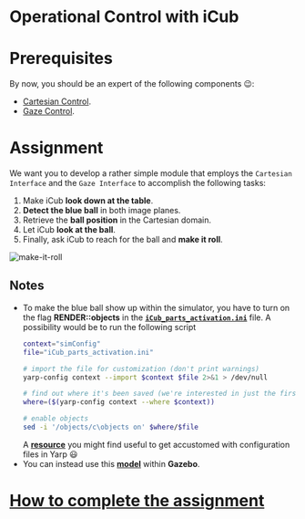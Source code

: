 Operational Control with iCub
=============================

# Prerequisites
By now, you should be an expert of the following components :wink::
- [Cartesian Control](http://wiki.icub.org/iCub/main/dox/html/icub_cartesian_interface.html).
- [Gaze Control](http://wiki.icub.org/iCub/main/dox/html/icub_gaze_interface.html).

# Assignment
We want you to develop a rather simple module that employs the `Cartesian Interface`
and the `Gaze Interface` to accomplish the following tasks:

1. Make iCub **look down at the table**.
2. **Detect the blue ball** in both image planes.
3. Retrieve the **ball position** in the Cartesian domain.
4. Let iCub **look at the ball**.
5. Finally, ask iCub to reach for the ball and **make it roll**.

![make-it-roll](/misc/make-it-roll.gif)

## Notes
- To make the blue ball show up within the simulator, you have to turn on the
flag **RENDER::objects** in the [**`iCub_parts_activation.ini`**](https://github.com/robotology/icub-main/blob/master/app/simConfig/conf/iCub_parts_activation.ini#L28) file.
    A possibility would be to run the following script
    ```sh
    context="simConfig"
    file="iCub_parts_activation.ini"

    # import the file for customization (don't print warnings)
    yarp-config context --import $context $file 2>&1 > /dev/null

    # find out where it's been saved (we're interested in just the first location)
    where=($(yarp-config context --where $context))

    # enable objects
    sed -i '/objects/c\objects on' $where/$file
    ```
    A [**resource**](https://github.com/robotology/QA/issues/42) you might find useful to get accustomed with configuration files in Yarp :smiley:
- You can instead use this [**model**](https://github.com/robotology-playground/icub-gazebo-wholebody/tree/master/worlds/iCub_and_Table) within **Gazebo**.

# [How to complete the assignment](https://github.com/vvv-school/vvv-school.github.io/blob/master/instructions/how-to-complete-assignments.md)

